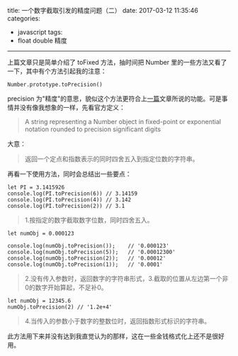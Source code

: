 title: 一个数字截取引发的精度问题（二）
date: 2017-03-12 11:35:46
categories:
 - javascript
tags:
 - float double 精度
---

上篇文章只是简单介绍了 toFixed 方法，抽时间把 Number 里的一些方法又看了一下，其中有个方法引起我的注意： 

    Number.prototype.toPrecision()
    
precision 为"精度"的意思，貌似这个方法更符合上[一篇](http://zhuxinyong.com/2017-03-12-%E4%B8%80%E4%B8%AA%E6%95%B0%E5%AD%97%E6%88%AA%E5%8F%96%E5%BC%95%E5%8F%91%E7%9A%84%E7%B2%BE%E5%BA%A6%E9%97%AE%E9%A2%98%EF%BC%88%E4%B8%80%EF%BC%89.html)文章所说的功能。可是事情并没有像我想象的一样，先看官方定义：

>A string representing a Number object in fixed-point or exponential notation rounded to precision significant digits

大意：

>返回一个定点和指数表示的同时四舍五入到指定位数的字符串。

再看一下使用方法，同时会总结出一些要点：

    let PI = 3.1415926
    console.log(PI.toPrecision(6)) // 3.14159
    console.log(PI.toPrecision(4)) // 3.142
    console.log(PI.toPrecision(2)) // 3.1
    
>1.按指定的数字截取数字位数，同时四舍五入。

    let numObj = 0.000123
    
    console.log(numObj.toPrecision());    // '0.000123'
    console.log(numObj.toPrecision(5));   // '0.00012300'
    console.log(numObj.toPrecision(2));   // '0.00012'
    console.log(numObj.toPrecision(1));   // '0.0001' 
    
>2.没有传入参数时，返回数字的字符串形式，3.截取的位置从左边第一个非0的数字开始算起，不足补0。

    let numObj = 12345.6
    numObj.toPrecision(2) // '1.2e+4'
    
>4.当传入的参数小于数字的整数位时，返回指数形式标识的字符串。

此方法用下来并没有达到我直觉认为的那样，这在一些金钱格式化上还不是很好用。